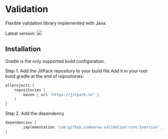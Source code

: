 # Validation
Flexible validation library implemented with Java.

Latest version: [![](https://jitpack.io/v/codeerow/Validation.svg)](https://jitpack.io/#codeerow/Validation)

## Installation

Gradle is the only supported build configuration.

Step 1. Add the JitPack repository to your build file
Add it in your root build.gradle at the end of repositories:

```groovy
allprojects {
    repositories {
        maven { url "https://jitpack.io" }
    }
}
```

Step 2. Add the dependency
```groovy
dependencies {
        implementation 'com.github.codeerow.validation:core:$version' // core-ktx for Kotlin
}
```
